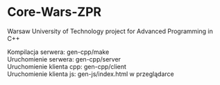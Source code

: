 # Core-Wars-ZPR
Warsaw University of Technology project for Advanced Programming in C++

Kompilacja serwera: gen-cpp/make  
Uruchomienie serwera: gen-cpp/server  
Uruchomienie klienta cpp: gen-cpp/client  
Uruchomienie klienta js: gen-js/index.html w przeglądarce  
